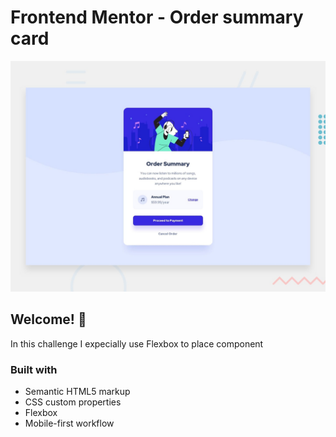 # Frontend Mentor - Order summary card

![Design preview for the Order summary card coding challenge](./design/desktop-preview.jpg)

## Welcome! 👋

In this challenge I expecially use Flexbox to place component

### Built with

- Semantic HTML5 markup
- CSS custom properties
- Flexbox
- Mobile-first workflow